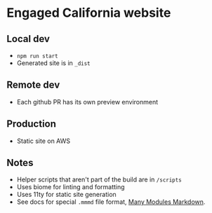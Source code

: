 # Engaged California website

## Local dev

- `npm run start`
- Generated site is in `_dist`

## Remote dev

- Each github PR has its own preview environment

## Production

- Static site on AWS

## Notes

- Helper scripts that aren't part of the build are in `/scripts`
- Uses biome for linting and formatting
- Uses 11ty for static site generation
- See docs for special `.mmmd` file format, [Many Modules Markdown](docs/mmmd.md).